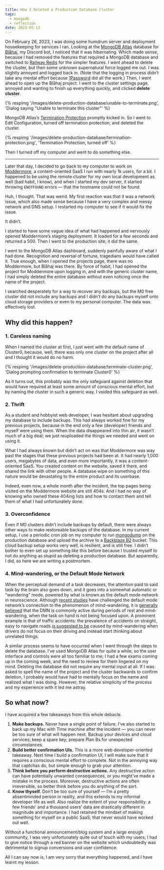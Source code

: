 ```yaml
---
title: How I Deleted a Production Database Cluster
tags:
  - mongodb
  - reflection
date: 2023-05-13
---
```


On February 26, 2023, I was doing some humdrum server and deployment housekeeping for services I ran. Looking at the [MongoDB Atlas](https://www.mongodb.com/atlas/database) database for [Blåhaj](https://github.com/ryanccn/blahaj), my Discord bot, I noticed that it was hibernating. Which made sense, because I had removed the features that required a MongoDB database and switched to [Railway Redis](https://docs.railway.app/databases/redis) for the simpler features. I went ahead to delete the cluster, but then some unknown supernatural force logged me out. I was slightly annoyed and logged back in. (Note that the logging in process didn’t take any mental effort because [1Password](https://1password.com/) did all the work.) Then, I went ahead to open up the Blåhaj project. I went to the cluster settings page, annoyed and wanting to finish up everything quickly, and clicked **delete cluster**.

{% respimg '/images/delete-production-database/unable-to-terminate.png', 'Dialog saying "Unable to terminate this cluster"' %}

MongoDB Atlas’s [Termination Protection](https://www.mongodb.com/docs/atlas/cluster-additional-settings/#termination-protection) promptly kicked in. So I went to Edit Configuration, turned off termination protection, and deleted the cluster.

{% respimg '/images/delete-production-database/termination-protection.png', 'Termination Protection, turned off' %}

Then I turned off my computer and went to do something else.

---

Later that day, I decided to go back to my computer to work on [Moddermore](https://moddermore.net/), a content-oriented SaaS I run with nearly 1k users, for a bit. I happened to be using the remote cluster for my own local development as well (bad habit, I know), and when I started my dev server, it started throwing `ENOTFOUND` errors — that the hostname could not be found.

Huh, I thought. That was weird. My first reaction was that it was a network issue, which also made sense because I have a very complex and messy network and DNS setup. I restarted my computer to see if it would fix the issue.

It didn’t.

I started to have some vague idea of what had happened and nervously opened Moddermore’s staging deployment. It loaded for a few seconds and returned a 500. Then I went to the production site; it did the same.

I went to the MongoDB Atlas dashboard, suddenly painfully aware of what I had done. Recognition and reversal of fortune, tragedians would have called it. True enough, when I opened the projects page, there was no Moddermore, but Blåhaj was there. By force of habit, I had opened the project for Moddermore upon logging in, and with the generic cluster name, I had simply deleted the entire database without even noticing once the name of the project.

I searched desperately for a way to recover any backups, but the M0 free cluster did not include any backups and I didn’t do any backups myself onto cloud storage providers or even to my personal computer. The data was effectively lost.

## Why did this happen?

### 1. Careless naming

When I named the cluster at first, I just went with the default name of Cluster0, because, well, there was only one cluster on the project after all and I thought it would do no harm.

{% respimg '/images/delete-production-database/terminate-cluster.png', 'Dialog prompting confirmation to terminate Cluster0' %}

As it turns out, this probably was the only safeguard against deletion that would have required at least some amount of conscious mental effort, but by naming the cluster in such a generic way, I voided this safeguard as well.

### 2. Thrift

As a student and hobbyist web developer, I was hesitant about upgrading my database to include backups. This had always worked fine for my previous projects, because in the end only a few (developer) friends and myself were using them. When the data disappeared into thin air, it wasn’t much of a big deal; we just reuploaded the things we needed and went on using it.

What I had always known but didn’t act on was that Moddermore was way past the stages that these previous projects had been at. It had nearly 1,000 users, megabytes of data, and even more importantly, it was a content-oriented SaaS. You created content on the website, saved it there, and shared the link with other people. A database wipe on something of this nature would be devastating to the entire product and its userbase.

Indeed, even now, a whole month after the incident, the top pages being visited on the Moddermore website are still 404s. And I had no way of knowing who owned these 404ing lists and how to contact them and tell them of what I had unfortunately done.

### 3. Overconfidence

Even if M0 clusters didn’t include backups by default, there were always other ways to make restoreable backups of the database. In my current setup, I use a periodic cron job on my computer to run [mongodump](https://www.mongodb.com/docs/database-tools/mongodump/) on the production database and upload the archive to a [Backblaze B2](https://www.backblaze.com/b2/cloud-storage.html) bucket. This cloud backup setup works very well, is resilient, and is still free. I didn’t bother to even set up something like this before because I trusted myself to not do anything as stupid as deleting a production database. But apparently, I did, so here we are writing a postmortem.

### 4. Mind-wandering, or the Default Mode Network

When the perceptual demand of a task decreases, the attention paid to said task by the brain also goes down, and it goes into a somewhat automatic or “wandering” mode, powered by what is known as the default mode network in neuroscience. Although [recent studies](https://www.ncbi.nlm.nih.gov/pmc/articles/PMC6140531) have challenged the default mode network’s connection to the phenomenon of mind-wandering, it is [generally believed](https://pubmed.ncbi.nlm.nih.gov/18400922/) that the DMN is commonly active during periods of rest and mind-wandering, when the task on hand is not being focused upon. A prominent example is that of traffic accidents: the prevalence of accidents on straight, easy to navigate roads [is suggested to be](https://pubmed.ncbi.nlm.nih.gov/28771623/) caused by mind-wandering when drivers do not focus on their driving and instead start thinking about unrelated things.

A similar process seems to have occurred when I went through the steps to delete the database. I’ve used MongoDB Atlas for quite a while, so the user interface and controls were all too familiar to me; I had a few exams coming up in the coming week, and the need to review for them lingered on my mind. Deleting the database did not require any mental input at all. If I was asked to spell the name of the project and the cluster backwards to confirm deletion, I probably would have had to mentally focus on the name and realized what I was doing. However, the relative simplicity of the process and my experience with it led me astray.

## So what now?

I have acquired a few takeaways from this whole debacle.

1. **Make backups.** Never have a single point of failure. I’ve also started to back up my Mac with Time machine after the incident — you can never be too sure of what will happen next. Backup your devices and cloud services; keep a spare key; prepare Plan Bs for unexpected circumstances.
2. **Build better confirmation UIs.** This is a more web developer-oriented takeaway. Next time I build a confirmation UI, I will make sure that it requires a conscious mental effort to complete. Not in the annoying way that captchas do, but simple enough to grab your attention.
3. **Think before you perform destructive actions.** Any destructive action can have potentially unwanted consequences, or you might’ve made a mistake in the process. Moreover, destructive actions are often irreversible, so better think before you do anything of the sort.
4. **Know thyself.** Don’t be too sure of yourself — I’m a pretty absentminded person in reality, and this extends to my informal developer life as well. Also realize the extent of your responsibility: a few friends’ and a thousand users’ data are drastically different in magnitude and importance. I had retained the mindset of making something for myself on a public SaaS; that never would have worked out well.

Without a functional announcement/blog system and a large enough community, I was very unfortunately quite out of touch with my users; I had to give notice through a red banner on the website which undoubtedly was detrimental to signup conversions and user confidence.

All I can say now is, I am very sorry that everything happened, and I have learnt my lesson.
